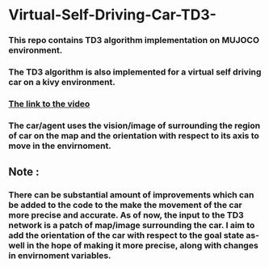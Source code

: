 # Virtual-Self-Driving-Car-TD3-

### This repo contains TD3 algorithm implementation on MUJOCO environment. 

### The TD3 algorithm is also implemented for a virtual self driving car on a kivy environment. 
### [The link to the video](https://youtu.be/NjjyNLct40A)

### The car/agent uses the vision/image of surrounding the region of car on the map and the orientation with respect to its axis to move in the envirnoment. 

## Note : 
### There can be substantial amount of improvements which can be added to the code to the make the movement of the car more precise and accurate. As of now, the input to the TD3 network is a patch of map/image surrounding the car. I aim to add the orientation of the car with respect to the goal state as-well in the hope of making it more precise, along with changes in envirnoment variables. 